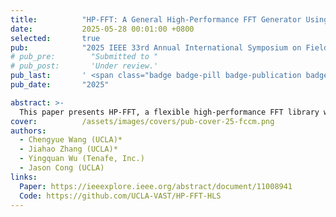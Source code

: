 ```yaml
---
title:          "HP-FFT: A General High-Performance FFT Generator Using High-Level Synthesis"
date:           2025-05-28 00:01:00 +0800
selected:       true
pub:            "2025 IEEE 33rd Annual International Symposium on Field-Programmable Custom Computing Machines"
# pub_pre:        "Submitted to "
# pub_post:       'Under review.'
pub_last:       ' <span class="badge badge-pill badge-publication badge-danger">FCCM 25</span>'
pub_date:       "2025"

abstract: >-
  This paper presents HP‑FFT, a flexible high‑performance FFT library written in HLS that rivals state‑of‑the‑art RTL implementations. 
cover:          /assets/images/covers/pub-cover-25-fccm.png
authors:
  - Chengyue Wang (UCLA)* 
  - Jiahao Zhang (UCLA)*
  - Yingquan Wu (Tenafe, Inc.)
  - Jason Cong (UCLA)
links:
  Paper: https://ieeexplore.ieee.org/abstract/document/11008941
  Code: https://github.com/UCLA-VAST/HP-FFT-HLS
---
```

